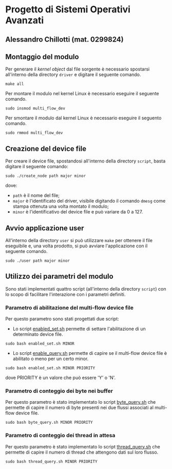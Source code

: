 # Progetto di Sistemi Operativi Avanzati
## Alessandro Chillotti (mat. 0299824)
## Montaggio del modulo
Per generare il *kernel object* dal file sorgente è necessario spostarsi all'interno della directory `driver` e digitare il seguente comando.
```
make all
```
Per montare il modulo nel kernel Linux è necessario eseguire il seguente comando.
```
sudo insmod multi_flow_dev
```
Per smontare il modulo dal kernel Linux è necessario eseguire il seguento comando.
```
sudo rmmod multi_flow_dev
```

## Creazione del device file
Per creare il device file, spostandosi all'interno della directory `script`, basta digitare il seguente comando:
```
sudo ./create_node path major minor
```
dove:
- `path` è il nome del file;
- `major` è l'identificato del driver, visibile digitando il comando `dmesg` come stampa ottenuta una volta montato il modulo;
- `minor` è l'identificativo del device file e può variare da 0 a 127.

## Avvio applicazione user
All'interno della directory `user` si può utilizzare `make` per ottenere il file eseguibile e, una volta prodotto, si può avviare l'applicazione con il seguente comando.
```
sudo ./user path major minor
```

## Utilizzo dei parametri del modulo
Sono stati implementati quattro script (all'interno della directory `script`) con lo scopo di facilitare l'interazione con i parametri definiti.

### Parametro di abilitazione del multi-flow device file
Per questo parametro sono stati progettati due script:
- Lo script [enabled_set.sh](utils/enabled_set.sh) permette di settare l'abilitazione di un determinato device file.
```
sudo bash enabled_set.sh MINOR
```
- Lo script [enable_query.sh](utils/enabled_query.sh) permette di capire se il multi-flow device file è abilitato o meno per un certo minor.
```
sudo bash enabled_set.sh MINOR PRIORITY
```
dove PRIORITY è un valore che può essere 'Y' o 'N'.
### Parametro di conteggio dei byte nei buffer
Per questo parametro è stato implementato lo script [byte_query.sh](utils/byte_query.sh) che permette di capire il numero di byte presenti nei due flussi associati al multi-flow device file.
```
sudo bash byte_query.sh MINOR PRIORITY
```
### Parametro di conteggio dei thread in attesa
Per questo parametro è stato implementato lo script [thread_query.sh](utils/thread_query.sh) che permette di capire il numero di thread che attengono dati sul loro flusso.
```
sudo bash thread_query.sh MINOR PRIORITY
```